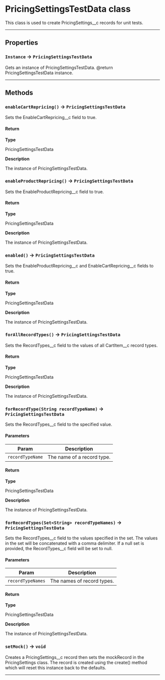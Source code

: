 # PricingSettingsTestData class

This class is used to create PricingSettings__c records for unit tests.

---
## Properties

### `Instance` → `PricingSettingsTestData`

Gets an instance of PricingSettingsTestData. @return PricingSettingsTestData instance.

---
## Methods
### `enableCartRepricing()` → `PricingSettingsTestData`

Sets the EnableCartRepricing__c field to true.

#### Return

**Type**

PricingSettingsTestData

**Description**

The instance of PricingSettingsTestData.

### `enableProductRepricing()` → `PricingSettingsTestData`

Sets the EnableProductRepricing__c field to true.

#### Return

**Type**

PricingSettingsTestData

**Description**

The instance of PricingSettingsTestData.

### `enabled()` → `PricingSettingsTestData`

Sets the EnableProductRepricing__c and EnableCartRepricing__c fields to true.

#### Return

**Type**

PricingSettingsTestData

**Description**

The instance of PricingSettingsTestData.

### `forAllRecordTypes()` → `PricingSettingsTestData`

Sets the RecordTypes__c field to the values of all CartItem__c record types.

#### Return

**Type**

PricingSettingsTestData

**Description**

The instance of PricingSettingsTestData.

### `forRecordType(String recordTypeName)` → `PricingSettingsTestData`

Sets the RecordTypes__c field to the specified value.

#### Parameters
|Param|Description|
|-----|-----------|
|`recordTypeName` |  The name of a record type. |

#### Return

**Type**

PricingSettingsTestData

**Description**

The instance of PricingSettingsTestData.

### `forRecordTypes(Set<String> recordTypeNames)` → `PricingSettingsTestData`

Sets the RecordTypes__c field to the values specified in the set. The values in the set will be concatenated with a comma delimiter. If a null set is provided, the RecordTypes__c field will be set to null.

#### Parameters
|Param|Description|
|-----|-----------|
|`recordTypeNames` |  The names of record types. |

#### Return

**Type**

PricingSettingsTestData

**Description**

The instance of PricingSettingsTestData.

### `setMock()` → `void`

Creates a PricingSettings__c record then sets the mockRecord in the PricingSettings class. The record is created using the create() method which will reset this instance back to the defaults.

---
